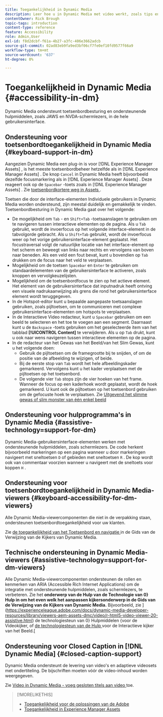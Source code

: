 ```yaml
---
title: Toegankelijkheid in Dynamic Media
description: Leer hoe u in Dynamic Media met video werkt, zoals tips en trucs voor het coderen van video's, het publiceren van video's naar YouTube en het weergeven van videoverslagen. Leer ook hoe u ondertiteling, ondertitels of hoofdstukmarkeringen aan video's kunt toevoegen.
contentOwner: Rick Brough
topic-tags: introduction
content-type: reference
feature: Accessibility
role: Admin,User
exl-id: f8d2dcbf-f61a-4b27-a3fc-406e3662adcb
source-git-commit: 02ad83eb9fa9ed3bf06cf7fe0ef10fd9577f66a9
workflow-type: tm+mt
source-wordcount: '637'
ht-degree: 0%

---
```


# Toegankelijkheid in Dynamic Media {#accessibility-in-dm}

Dynamic Media ondersteunt toetsenbordbesturing en ondersteunende hulpmiddelen, zoals JAWS en NVDA-schermlezers, in de hele gebruikersinterface.

## Ondersteuning voor toetsenbordtoegankelijkheid in Dynamic Media {#keyboard-support-in-dm}

Aangezien Dynamic Media een plug-in is voor [!DNL Experience Manager Assets] , is het meeste toetsenbordbeheer hetzelfde als in [!DNL Experience Manager Assets] . De knop `Cancel` in Dynamic Media heeft bijvoorbeeld dezelfde focusmarkering als in [!DNL Experience Manager Assets] . Deze reageert ook op de `Spacebar` -toets zoals in [!DNL Experience Manager Assets] . Zie [ toetsenbordkortere weg in Assets ](/help/assets/accessibility.md#keyboard-shortcuts).

Toetsen die door de interface-elementen Individuele gebruikers in Dynamic Media worden ondersteund, zijn meestal duidelijk en gemakkelijk te vinden. Toetsenbordbesturing in Dynamic Media gaat over het volgende:

* De mogelijkheid om `Tab` - en `Shift+Tab` -toetsaanslagen te gebruiken om te navigeren tussen interactieve elementen op de pagina.
Als u `Tab` gebruikt, wordt de invoerfocus op het volgende interface-element in de tabvolgorde gebracht. Als u `Shift+Tab` gebruikt, wordt de invoerfocus weer op het vorige gebruikersinterface-element geplaatst.
Het focustraversal volgt de natuurlijke locatie van het interface-element op het scherm en beweegt van links naar rechts en vervolgens van boven naar beneden. Als een veld een fout bevat, kunt u bovendien op `Tab` drukken om de focus naar het veld te verplaatsen.
* Mogelijkheid om de toetsen `Spacebar` en `Enter` te gebruiken om standaardelementen van de gebruikersinterface te activeren, zoals knoppen en vervolgkeuzelijsten.
* Mogelijkheid om de toetsenbordfocus te zien op het actieve element. Het element van de gebruikersinterface dat inputnadruk heeft ontving een visuele nadrukaanwijzing als grens die rond het gebruikersinterface element wordt teruggegeven.
* In de Hotspot-editor kunt u bepaalde aangepaste toetsaanslagen gebruiken, zoals pijltoetsen, om te communiceren met complexe gebruikersinterface-elementen om hotspots te verplaatsen.
* In de Interactieve Video redacteur, kunt u `Spacebar` gebruiken om een beeld te selecteren en het toe te voegen aan een segment. Daarnaast kunt u de `Backspace` -toets gebruiken om het geselecteerde item van het tabblad **[!UICONTROL Content]** te verwijderen. Als u op `Tab` drukt, kunt u ook naar wens navigeren tussen interactieve elementen op de pagina.
* In de redacteur van het Gewas van het Beeld/van het Slim Gewas, kunt u het volgende doen:
   * Gebruik de pijltoetsen om de framegrootte bij te snijden, of om de positie van de afbeelding te wijzigen, of beide.
   * Bij de eerste stop van `Tab` wordt het hele afbeeldingskader gemarkeerd. Vervolgens kunt u het kader verplaatsen met de pijltoetsen op het toetsenbord.
   * De volgende vier `Tab` stops zijn de vier hoeken van het frame. Wanneer de focus op een kaderhoek wordt geplaatst, wordt de hoek gemarkeerd. U kunt ook de pijltoetsen op het toetsenbord gebruiken om de gefocuste hoek te verplaatsen.
Zie [ Uitgevend het slimme gewas of slim monster van één enkel beeld ](/help/assets/dynamic-media/image-profiles.md#editing-the-smart-crop-or-smart-swatch-of-a-single-image)

<!-- Keyboarding is the same because Dynamic Media is using the same UI library (Coral 3 (Experience Manager 6.5) or Coral Spectrum (in Skyline)) as entire Experience Manager Assets.  -->

<!-- In the Hotspot editor, Dynamic Media lets you use arrow keys to control the position of a hot spot. See [Carousel Banners](/help/assets/dynamic-media/carousel-banners.md#adding-hotspots-or-image-maps-to-an-image-banner) or [Interactive Images](/help/assets/dynamic-media/interactive-images.md#adding-hotspots-to-an-image-banner)  -->

<!-- I think we should definitely mention this in the DM-specific area of documentation for keyboard support. -->

<!-- I would not get into much of details of specific keyboard support logic of these editors. One of the reasons - chances are that accessibility support will receive Phase2-like attention, with more holistic approach. -->

## Ondersteuning voor hulpprogramma&#39;s in Dynamic Media {#assistive-technology=support-for-dm}

Dynamic Media-gebruikersinterface-elementen werken met ondersteunende hulpmiddelen, zoals schermlezers. De code herkent bijvoorbeeld markeringen op een pagina wanneer u door markeringen navigeert met sneltoetsen `D` of gebieden met sneltoetsen `R` . De kop wordt ook van commentaar voorzien wanneer u navigeert met de sneltoets voor koppen `H` .

## Ondersteuning voor toetsenbordtoegankelijkheid in Dynamic Media-viewers {#keyboard-accessibility-for-dm-viewers}

Alle Dynamic Media-viewercomponenten die niet in de verpakking staan, ondersteunen toetsenbordtoegankelijkheid voor uw klanten.

Zie [ de toegankelijkheid van het Toetsenbord en navigatie ](https://experienceleague.adobe.com/docs/dynamic-media-developer-resources/library/c-keyboard-accessibility.html) in de Gids van de Verwijzing van de Kijkers van Dynamic Media.

## Technische ondersteuning in Dynamic Media-viewers {#assistive-technology=support-for-dm-viewers}

Alle Dynamic Media-viewercomponenten ondersteunen de rollen en kenmerken van ARIA (Accessible Rich Internet Applications) om de integratie met ondersteunende hulpmiddelen, zoals schermlezers, te verbeteren.
Zie het **onderwerp van de Hulp van de Technologie van 0} Hulp in om het even welk het aanpassen kijkersonderwerp in de Gids van de Verwijzing van de Kijkers van Dynamic Media.** Bijvoorbeeld, zie ](https://experienceleague.adobe.com/docs/dynamic-media-developer-resources/library/viewers-aem-assets-dmc/video/r-html5-video-viewer-20-assistive.html) de technologiesteun van 0} Hulpmiddelen {voor de Videokijker, of [ de technologiesteun van de Hulp ](https://experienceleague.adobe.com/docs/dynamic-media-developer-resources/library/viewers-for-aem-assets-only/interactive-images/c-html5-aem-interactive-image-assistive.html#viewers-for-aem-assets-only) voor de Interactieve kijker van het Beeld.[

## Ondersteuning voor Closed Caption in [!DNL Dynamic Media] {#closed-caption-support}

Dynamic Media ondersteunt de levering van video&#39;s en adaptieve videosets met ondertiteling. De bijschriften moeten vóór de video-inhoud worden weergegeven.

Zie [ Video in Dynamic Media - voeg gesloten titels aan video ](/help/assets/dynamic-media/video.md#adding-captions-to-video) toe.


>[!MORELIKETHIS]
>
>* [ Toegankelijkheid voor de oplossingen van de Adobe ](https://www.adobe.com/accessibility.html)
>* [ Toegankelijkheid in Experience Manager Assets ](/help/assets/dynamic-media/accessibility-dm.md)
